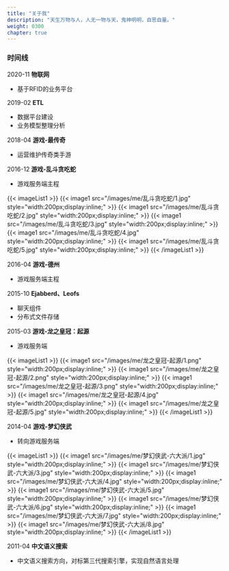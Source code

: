 ```yaml
---
title: "关于我"
description: "天生万物与人，人无一物与天，鬼神明明，自思自量。"
weight: 0300
chapter: true
---
```


### 时间线

2020-11 **物联网**

- 基于RFID的业务平台

2019-02 **ETL**

- 数据平台建设
- 业务模型整理分析

2018-04 **游戏-最传奇**

- 运营维护传奇类手游

2016-12 **游戏-乱斗贪吃蛇**

- 游戏服务端主程

{{< imageList1 >}}
{{< image1 src="/images/me/乱斗贪吃蛇/1.jpg" style="width:200px;display:inline;" >}}
{{< image1 src="/images/me/乱斗贪吃蛇/2.jpg" style="width:200px;display:inline;" >}}
{{< image1 src="/images/me/乱斗贪吃蛇/3.jpg" style="width:200px;display:inline;" >}}
{{< image1 src="/images/me/乱斗贪吃蛇/4.jpg" style="width:200px;display:inline;" >}}
{{< image1 src="/images/me/乱斗贪吃蛇/5.jpg" style="width:200px;display:inline;" >}}
{{< /imageList1 >}}

2016-04 **游戏-德州**

- 游戏服务端主程

2015-10 **Ejabberd、Leofs**

- 聊天组件
- 分布式文件存储

2015-03 **游戏-龙之皇冠：起源**

- 游戏服务端

{{< imageList1 >}}
{{< image1 src="/images/me/龙之皇冠-起源/1.png" style="width:200px;display:inline;" >}}
{{< image1 src="/images/me/龙之皇冠-起源/2.png" style="width:200px;display:inline;" >}}
{{< image1 src="/images/me/龙之皇冠-起源/3.png" style="width:200px;display:inline;" >}}
{{< image1 src="/images/me/龙之皇冠-起源/4.jpg" style="width:200px;display:inline;" >}}
{{< image1 src="/images/me/龙之皇冠-起源/5.jpg" style="width:200px;display:inline;" >}}
{{< /imageList1 >}}

2014-04 **游戏-梦幻侠武**

- 转向游戏服务端

{{< imageList1 >}}
{{< image1 src="/images/me/梦幻侠武-六大派/1.jpg" style="width:200px;display:inline;" >}}
{{< image1 src="/images/me/梦幻侠武-六大派/3.jpg" style="width:200px;display:inline;" >}}
{{< image1 src="/images/me/梦幻侠武-六大派/4.jpg" style="width:200px;display:inline;" >}}
{{< image1 src="/images/me/梦幻侠武-六大派/5.jpg" style="width:200px;display:inline;" >}}
{{< image1 src="/images/me/梦幻侠武-六大派/6.jpg" style="width:200px;display:inline;" >}}
{{< image1 src="/images/me/梦幻侠武-六大派/7.jpg" style="width:200px;display:inline;" >}}
{{< image1 src="/images/me/梦幻侠武-六大派/8.jpg" style="width:200px;display:inline;" >}}
{{< /imageList1 >}}

2011-04 **中文语义搜索**

- 中文语义搜索方向，对标第三代搜索引擎，实现自然语言处理
